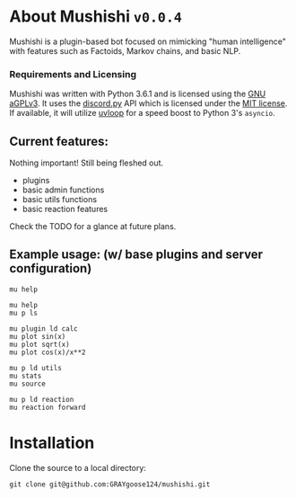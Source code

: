 # About Mushishi ``v0.0.4``
Mushishi is a plugin-based bot focused on mimicking "human intelligence" with
features such as Factoids, Markov chains, and basic NLP.

### Requirements and Licensing
Mushishi was written with Python 3.6.1 and is licensed using the
[GNU aGPLv3](https://www.gnu.org/licenses/why-affero-gpl.html). It uses the
[discord.py](https://github.com/Rapptz/discord.py/tree/rewrite) API which is
licensed under the [MIT license](https://mit-license.org/). If available, it will utilize
[uvloop](https://github.com/MagicStack/uvloop)
for a speed boost to Python 3's `asyncio`.

## Current features:
Nothing important! Still being fleshed out.
* plugins
* basic admin functions
* basic utils functions
* basic reaction features

Check the TODO for a glance at future plans.

## Example usage: (w/ base plugins and server configuration)
    mu help

    mu help
    mu p ls

    mu plugin ld calc
    mu plot sin(x)
    mu plot sqrt(x)
    mu plot cos(x)/x**2

    mu p ld utils
    mu stats
    mu source

    mu p ld reaction
    mu reaction forward

# Installation
Clone the source to a local directory:

    git clone git@github.com:GRAYgoose124/mushishi.git
